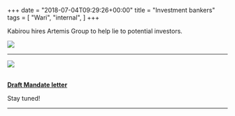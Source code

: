 +++
date = "2018-07-04T09:29:26+00:00"
title = "Investment bankers"
tags = [
    "Wari",
    "internal",
]
+++

Kabirou hires Artemis Group to help lie to potential investors.


<div class="container" style="width:auto">
  <a target="blank" href="https://res.cloudinary.com/vincentstradic/image/upload/v1526138141/work/j12-1.jpg">
    <img src="https://res.cloudinary.com/vincentstradic/image/upload/bo_2px_solid_rgb:279d14/v1526138141/work/j12-1.jpg" style="max-width:100%">
  </a>
</div>

<!--more-->
<hr>
<div class="container" style="width:auto">
  <a target="blank" href="https://res.cloudinary.com/vincentstradic/image/upload/v1526138141/work/j12-2.jpg">
    <img src="https://res.cloudinary.com/vincentstradic/image/upload/v1526138141/work/j12-2.jpg" style="max-width:100%">
  </a>
</div>
<br>


[**Draft Mandate letter**](https://res.cloudinary.com/vincentstradic/image/upload/v1526138142/work/j12-3.pdf)

Stay tuned!


<hr>

